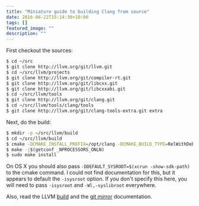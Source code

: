 ```yaml
---
title: "Miniature guide to building Clang from source"
date: 2016-06-22T15:14:30+10:00
tags: []
featured_image: ""
description: ""
---
```


First checkout the sources:

```bash
$ cd ~/src
$ git clone http://llvm.org/git/llvm.git
$ cd ~/src/llvm/projects
$ git clone http://llvm.org/git/compiler-rt.git
$ git clone http://llvm.org/git/libcxx.git
$ git clone http://llvm.org/git/libcxxabi.git
$ cd ~/src/llvm/tools
$ git clone http://llvm.org/git/clang.git
$ cd ~/src/llvm/tools/clang/tools
$ git clone http://llvm.org/git/clang-tools-extra.git extra
```

Next, do the build:

```bash
$ mkdir -p ~/src/llvm/build
$ cd ~/src/llvm/build
$ cmake -DCMAKE_INSTALL_PREFIX=/opt/clang -DCMAKE_BUILD_TYPE=RelWithDebInfo ..
$ make -j$(getconf _NPROCESSORS_ONLN)
$ sudo make install
```

On OS X you should also pass ``-DDEFAULT_SYSROOT=$(xcrun -show-sdk-path)``
to the cmake command. I could not find documentation for this, but
it appears to default the ``-isysroot`` option. If you don't specify
this here, you will need to pass ``-isysroot`` and ``-Wl,-syslibroot``
everywhere.

Also, read the LLVM [build](http://llvm.org/docs/CMake.html) and the
[git mirror](http://llvm.org/docs/GettingStarted.html#git-mirror)
documentation.
